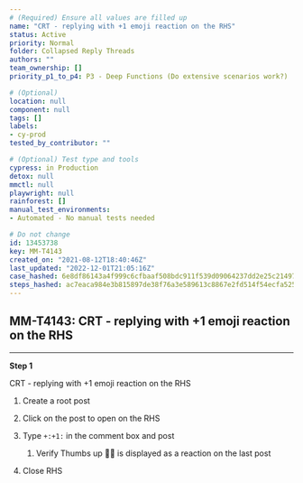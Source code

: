 ```yaml
---
# (Required) Ensure all values are filled up
name: "CRT - replying with +1 emoji reaction on the RHS"
status: Active
priority: Normal
folder: Collapsed Reply Threads
authors: ""
team_ownership: []
priority_p1_to_p4: P3 - Deep Functions (Do extensive scenarios work?)

# (Optional)
location: null
component: null
tags: []
labels: 
- cy-prod
tested_by_contributor: ""

# (Optional) Test type and tools
cypress: in Production
detox: null
mmctl: null
playwright: null
rainforest: []
manual_test_environments: 
- Automated - No manual tests needed

# Do not change
id: 13453738
key: MM-T4143
created_on: "2021-08-12T18:40:46Z"
last_updated: "2022-12-01T21:05:16Z"
case_hashed: 6e8df86143a4f999c6cfbaaf508bdc911f539d09064237dd2e25c214972604140404dcc339c93dbf291f1d5ebb06b074
steps_hashed: ac7eaca984e3b815897de38f76a3e589613c8867e2fd514f54ecfa5258fbf5fae303116547b77b93076d62395b5d67b6
---
```


<!-- (Auto-generated) Based on frontmatter's "key" and "name" -->

## MM-T4143: CRT - replying with +1 emoji reaction on the RHS

---

**Step 1**

CRT - replying with +1 emoji reaction on the RHS

1. Create a root post

2. Click on the post to open on the RHS

3. Type `+:+1:` in the comment box and post

   1. Verify Thumbs up 👍🏿 is displayed as a reaction on the last post

4. Close RHS
